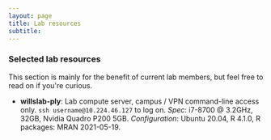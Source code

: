 ```yaml
---
layout: page
title: Lab resources
subtitle: 
---
```


### Selected lab resources

This section is mainly for the benefit of current lab members, but feel free to read on if you're curious.

- **willslab-ply**: Lab compute server, campus / VPN command-line access only. `ssh username@10.224.46.127` to log on. _Spec_: i7-8700 @ 3.2GHz, 32GB, Nvidia Quadro P200 5GB. _Configuration_: Ubuntu 20.04, R 4.1.0, R packages: MRAN 2021-05-19.  

